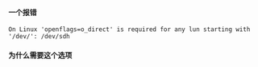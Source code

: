 #### 一个报错
```
On Linux 'openflags=o_direct' is required for any lun starting with '/dev/': /dev/sdh
```

#### 为什么需要这个选项
